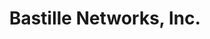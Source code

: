 ---
layout: startup_page
title: "Bastille Networks, Inc."
id: "bastille.net"
permalink: "/bastillenetworksincbastille.net04012025/"
website: "https://bastille.net"
funding_round: "Series C"
funding_amount: "$44M"
investors: "Growth Equity at Goldman Sachs Asset Management, Bessemer Venture Partners"
about: "Bastille Networks provides wireless threat intelligence technology to high-tech, banking, and intelligence sectors. Their software-defined radio and machine learning technology detects and localizes wireless threats, offering full visibility into devices within an enterprise's airspace. This allows security teams to quantify risk and mitigate potential dangers to network infrastructure."
markets: "Cybersecurity, Wireless Security, Enterprise Security, Internet of Things, Security Software"
hq: "Santa Cruz, California, United States"
founded_year: "2014"
linkedin: "https://www.linkedin.com/company/bastille-networks/"
twitter: "https://twitter.com/bastillenet"
instagram: ""
facebook: "https://www.facebook.com/bastillenetworks"
crunchbase: "https://www.crunchbase.com/organization/bastille-networks-2"
pitchbook: "https://pitchbook.com/profiles/company/83282-86"

# SEO Optimization
meta_title: "Bastille Networks, Inc. - Series C Funding ($44M)"
meta_description: "Bastille Networks, Inc., Bastille Networks provides wireless threat intelligence technology to high-tech, banking, and intelligence sectors. Their software-defined radio and m..."
meta_keywords: "Bastille Networks, Inc., Cybersecurity, Wireless Security, Enterprise Security, Internet of Things, Security Software, Series C funding"
canonical_url: "https://pkprojectstartups.github.io/projectstartups.com/bastillenetworksincbastille.net04012025/"
---